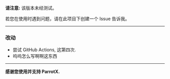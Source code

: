 **请注意:** 该版本未经测试。

若您在使用时遇到问题，请在此项目下创建一个 Issue 告诉我。

* * *

### 改动

- 尝试 GitHub Actions, 这第四次.
- 呜呜怎么写啊啊这东西

* * *

**感谢您使用并支持 ParrotX.**